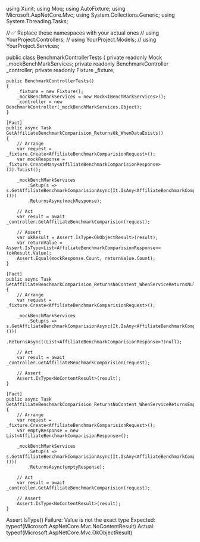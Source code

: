 using Xunit;
using Moq;
using AutoFixture;
using Microsoft.AspNetCore.Mvc;
using System.Collections.Generic;
using System.Threading.Tasks;

// ✅ Replace these namespaces with your actual ones
// using YourProject.Controllers;
// using YourProject.Models;
// using YourProject.Services;

public class BenchmarkControllerTests
{
    private readonly Mock<IBenchMarkServices> _mockBenchMarkServices;
    private readonly BenchmarkController _controller;
    private readonly Fixture _fixture;

    public BenchmarkControllerTests()
    {
        _fixture = new Fixture();
        _mockBenchMarkServices = new Mock<IBenchMarkServices>();
        _controller = new BenchmarkController(_mockBenchMarkServices.Object);
    }

    [Fact]
    public async Task GetAffiliateBenchmarkComparision_ReturnsOk_WhenDataExists()
    {
        // Arrange
        var request = _fixture.Create<AffiliateBenchmarkComparisionRequest>();
        var mockResponse = _fixture.CreateMany<AffiliateBenchmarkComparisionResponse>(3).ToList();

        _mockBenchMarkServices
            .Setup(s => s.GetAffiliateBenchmarkComparisionAsync(It.IsAny<AffiliateBenchmarkComparisionRequest>()))
            .ReturnsAsync(mockResponse);

        // Act
        var result = await _controller.GetAffiliateBenchmarkComparision(request);

        // Assert
        var okResult = Assert.IsType<OkObjectResult>(result);
        var returnValue = Assert.IsType<List<AffiliateBenchmarkComparisionResponse>>(okResult.Value);
        Assert.Equal(mockResponse.Count, returnValue.Count);
    }

    [Fact]
    public async Task GetAffiliateBenchmarkComparision_ReturnsNoContent_WhenServiceReturnsNull()
    {
        // Arrange
        var request = _fixture.Create<AffiliateBenchmarkComparisionRequest>();

        _mockBenchMarkServices
            .Setup(s => s.GetAffiliateBenchmarkComparisionAsync(It.IsAny<AffiliateBenchmarkComparisionRequest>()))
            .ReturnsAsync((List<AffiliateBenchmarkComparisionResponse>?)null);

        // Act
        var result = await _controller.GetAffiliateBenchmarkComparision(request);

        // Assert
        Assert.IsType<NoContentResult>(result);
    }

    [Fact]
    public async Task GetAffiliateBenchmarkComparision_ReturnsNoContent_WhenServiceReturnsEmptyList()
    {
        // Arrange
        var request = _fixture.Create<AffiliateBenchmarkComparisionRequest>();
        var emptyResponse = new List<AffiliateBenchmarkComparisionResponse>();

        _mockBenchMarkServices
            .Setup(s => s.GetAffiliateBenchmarkComparisionAsync(It.IsAny<AffiliateBenchmarkComparisionRequest>()))
            .ReturnsAsync(emptyResponse);

        // Act
        var result = await _controller.GetAffiliateBenchmarkComparision(request);

        // Assert
        Assert.IsType<NoContentResult>(result);
    }
Assert.IsType() Failure: Value is not the exact type
Expected: typeof(Microsoft.AspNetCore.Mvc.NoContentResult)
Actual:   typeof(Microsoft.AspNetCore.Mvc.OkObjectResult)
